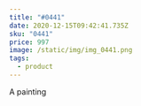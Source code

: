 ```yaml
---
title: "#0441"
date: 2020-12-15T09:42:41.735Z
sku: "0441"
price: 997
image: /static/img/img_0441.png
tags:
  - product
---
```

A painting
